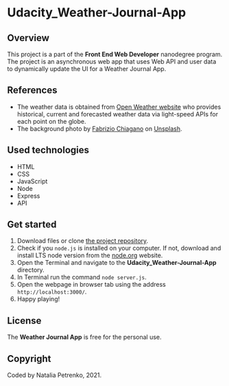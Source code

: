 # Udacity_Weather-Journal-App

## Overview
This project is a part of the **Front End Web Developer** nanodegree program. The project is an asynchronous web app that uses Web API and user data to dynamically update the UI for a Weather Journal App.

## References
 - The weather data is obtained from [Open Weather website](https://openweathermap.org/) who provides historical, current and forecasted weather data via light-speed APIs for each point on the globe.
 - The background photo by [Fabrizio Chiagano](https://unsplash.com/@fabriziochiagano?utm_source=unsplash&utm_medium=referral&utm_content=creditCopyText) on [Unsplash](https://unsplash.com/s/photos/zen?utm_source=unsplash&utm_medium=referral&utm_content=creditCopyText).

## Used technologies
- HTML
- CSS
- JavaScript
- Node
- Express
- API

## Get started
1. Download files or clone [the project repository](https://github.com/nat-x7205/Udacity_Weather-Journal-App).
2. Check if you `node.js` is installed on your computer. If not, download and install LTS node version from the [node.org](https://nodejs.org/en/) website.
3. Open the Terminal and navigate to the **Udacity_Weather-Journal-App** directory.
4. In Terminal run the command `node server.js`.
5. Open the webpage in browser tab using the address `http://localhost:3000/`.
6. Happy playing!

## License
The **Weather Journal App** is free for the personal use.

## Copyright
Coded by Natalia Petrenko, 2021.
